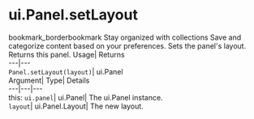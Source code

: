  
#  ui.Panel.setLayout 
bookmark_borderbookmark Stay organized with collections  Save and categorize content based on your preferences.
Sets the panel's layout. 
Returns this panel.
Usage| Returns  
---|---  
`Panel.setLayout(layout)`| ui.Panel  
Argument| Type| Details  
---|---|---  
this: `ui.panel`| ui.Panel| The ui.Panel instance.  
`layout`| ui.Panel.Layout| The new layout.  
